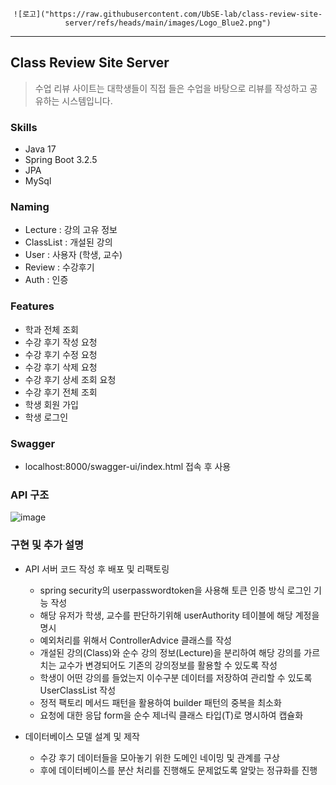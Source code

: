 <div align="center">
    
    ![로고]("https://raw.githubusercontent.com/UbSE-lab/class-review-site-server/refs/heads/main/images/Logo_Blue2.png")
    
</div>

---

## Class Review Site Server
> 수업 리뷰 사이트는 대학생들이 직접 들은 수업을 바탕으로 리뷰를 작성하고 공유하는 시스템입니다.

### Skills
* Java 17
* Spring Boot 3.2.5
* JPA
* MySql

### Naming
* Lecture : 강의 고유 정보
* ClassList : 개설된 강의
* User : 사용자 (학생, 교수)
* Review : 수강후기
* Auth : 인증

### Features
* 학과 전체 조회
* 수강 후기 작성 요청
* 수강 후기 수정 요청
* 수강 후기 삭제 요청
* 수강 후기 상세 조회 요청
* 수강 후기 전체 조회
* 학생 회원 가입
* 학생 로그인

### Swagger

* localhost:8000/swagger-ui/index.html 접속 후 사용

### API 구조

![image](https://github.com/user-attachments/assets/ee5e16c7-d28f-4531-b729-94dbb8beceea)

### 구현 및 추가 설명

- API 서버 코드 작성 후 배포 및 리팩토링
    - spring security의 userpasswordtoken을 사용해 토큰 인증 방식 로그인 기능 작성
    - 해당 유저가 학생, 교수를 판단하기위해 userAuthority 테이블에 해당 계정을 명시
    - 예외처리를 위해서 ControllerAdvice 클래스를 작성
    - 개설된 강의(Class)와 순수 강의 정보(Lecture)을 분리하여 해당 강의를 가르치는 교수가 변경되어도 기존의 강의정보를 활용할 수 있도록 작성
    - 학생이 어떤 강의를 들었는지 이수구분 데이터를 저장하여 관리할 수 있도록 UserClassList 작성
    - 정적 팩토리 메서드 패턴을 활용하여 builder 패턴의 중복을 최소화
    - 요청에 대한 응답 form을 순수 제너릭 클래스 타입(T)로 명시하여 캡슐화

- 데이터베이스 모델 설계 및 제작
    - 수강 후기 데이터들을 모아놓기 위한 도메인 네이밍 및 관계를 구상
    - 후에 데이터베이스를 분산 처리를 진행해도 문제없도록 알맞는 정규화를 진행
